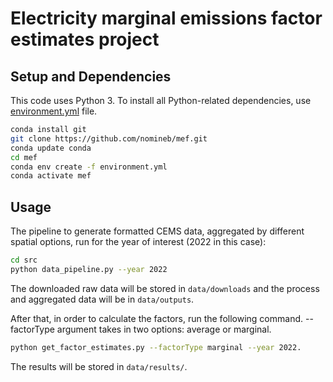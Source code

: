 # Electricity marginal emissions factor estimates project

## Setup and Dependencies
This code uses Python 3. To install all Python-related dependencies, use [environment.yml](https://github.com/nomineb/mef/blob/main/environment.yml) file. 

```bash
conda install git
git clone https://github.com/nomineb/mef.git
conda update conda
cd mef
conda env create -f environment.yml
conda activate mef
```

## Usage
The pipeline to generate formatted CEMS data, aggregated by different spatial options, run for the year of interest (2022 in this case):
```bash
cd src
python data_pipeline.py --year 2022
```
The downloaded raw data will be stored in `data/downloads` and the process and aggregated data will be in `data/outputs`.

After that, in order to calculate the factors, run the following command. --factorType argument takes in two options: average or marginal. 
```bash
python get_factor_estimates.py --factorType marginal --year 2022. 
```
The results will be stored in `data/results/`. 

